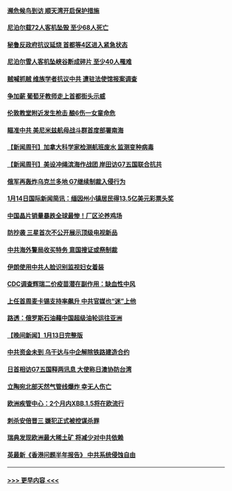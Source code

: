 #### [濒危候鸟到访 顺天湾开启保护措施](../pages/prog202/a103625504.md?t=01160643) 
#### [尼泊尔载72人客机坠毁 至少68人死亡](../pages/prog202/a103625498.md?t=01160643) 
#### [秘鲁反政府抗议延烧 首都等4区进入紧急状态](../pages/prog202/a103625393.md?t=01160643) 
#### [尼泊尔雪人客机坠峡谷断成碎片 至少40人罹难](../pages/prog202/a103625366.md?t=01160643) 
#### [贼喊抓贼 维族学者抗议中共 遭驻法使馆报案调查](../pages/prog202/a103625350.md?t=01160643) 
#### [争加薪 葡萄牙教师走上首都街头示威](../pages/prog202/a103625339.md?t=01160643) 
#### [伦敦教堂附近发生枪击 酿6伤一女童命危](../pages/prog202/a103625326.md?t=01160643) 
#### [瞄准中共 美尼米兹航母战斗群首度部署南海](../pages/prog202/a103625290.md?t=01160643) 
#### [【新闻周刊】加拿大科学家检测航班废水 监测变种病毒](../pages/prog202/a103625174.md?t=01160643) 
#### [【新闻周刊】美设冲绳滨海作战团 岸田访G7五国联合抗共](../pages/prog202/a103625176.md?t=01160643) 
#### [俄军再轰炸乌克兰多地 G7继续制裁入侵行为](../pages/prog202/a103625087.md?t=01160643) 
#### [1月14日国际新闻简讯：缅因州小镇居民得13.5亿美元彩票头奖](../pages/prog202/a103625084.md?t=01160643) 
#### [中国晶片销量暴跌全球最惨！厂区沦养鸡场](../pages/prog202/a103624941.md?t=01160643) 
#### [防抄袭 三星首次不公开展示顶级电视新品](../pages/prog202/a103624944.md?t=01160643) 
#### [中共海外警局收买特务 意国搜证或祭制裁](../pages/prog202/a103624939.md?t=01160643) 
#### [伊朗使用中共人脸识别监视妇女着装](../pages/prog202/a103624840.md?t=01160643) 
#### [CDC调查辉瑞二价疫苗潜在副作用：缺血性中风](../pages/prog202/a103624837.md?t=01160643) 
#### [上任首周麦卡锡支持率飙升 中共官媒也“迷”上他](../pages/prog202/a103624832.md?t=01160643) 
#### [路透：俄罗斯石油藉中国超级油轮运往亚洲](../pages/prog202/a103624774.md?t=01160643) 
#### [【晚间新闻】1月13日完整版](../pages/prog202/a103624653.md?t=01160643) 
#### [中共资金未到 乌干达与中企解除铁路建造合约](../pages/prog202/a103624770.md?t=01160643) 
#### [日首相访G7五国释两讯息 大使称日澳协防台湾](../pages/prog202/a103624695.md?t=01160643) 
#### [立陶宛北部天然气管线爆炸 幸无人伤亡](../pages/prog202/a103624680.md?t=01160643) 
#### [欧洲疾管中心：2个月内XBB.1.5将在欧流行](../pages/prog202/a103624665.md?t=01160643) 
#### [刺杀安倍晋三 嫌犯正式被控谋杀罪](../pages/prog202/a103624554.md?t=01160643) 
#### [瑞典发现欧洲最大稀土矿 将减少对中共依赖](../pages/prog202/a103624557.md?t=01160643) 
#### [英最新《香港问题半年报告》 中共系统侵蚀自由](../pages/prog202/a103624555.md?t=01160643) 

----
#### [ >>> 更早内容 <<< ](../indexes/prog202-earlier.md)
